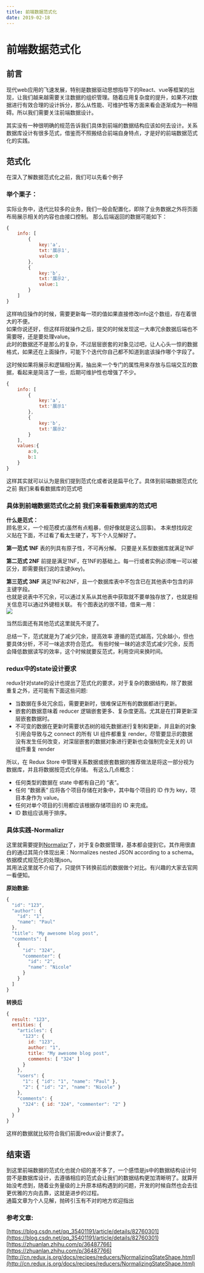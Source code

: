 ```yaml
---
title: 前端数据范式化
date: 2019-02-18
---
```

  
# 前端数据范式化
## 前言

现代web应用的飞速发展，特别是数据驱动思想指导下的React、vue等框架的出现，让我们越来越需要关注数据的组织管理。随着应用复杂度的提升，如果不对数据进行有效合理的设计拆分，那么从性能、可维护性等方面来看会逐渐成为一种阻碍。所以我们需要关注前端数据设计。  
<!-- more -->
其实没有一种很明确的规范告诉我们具体到前端的数据结构应该如何去设计。关系数据库设计有很多范式，借鉴而不照搬结合前端自身特点，才是好的前端数据范式化的实践。  

## 范式化
在深入了解数据范式化之前，我们可以先看个例子
### 举个栗子：  
实际业务中，迭代比较多的业务，我们一般会配置化，即除了业务数据之外将页面布局展示相关的内容也由接口控制。 
那么后端返回的数据可能如下： 

```js
{
    info: [
        {
            key:'a',
            txt:'展示1',
            value:0
        },
        {
            key:'b',
            txt:'展示2',
            value:1
        }
    ]
}
```

这样响应操作的时候，需要更新每一项的值如果直接修改info这个数组，存在着很大的不便。  
如果你说还好，但这样将就操作之后，提交的时候发现这一大串冗余数据后端也不需要呀，还是要处理value。   
此时的数据还不是那么的复杂，不过层层嵌套的对象见过吧，让人心头一惊的数据格式，如果还在上面操作，可能下个迭代你自己都不知道到底该操作哪个字段了。
 
这时候如果将展示和逻辑相分离，抽出来一个专门的属性用来存放与后端交互的数据，看起来是简洁了一些，后期可维护性也增强了不少。

```js
{
    info: [
        {
            key:'a',
            txt:'展示1'
        },
        {
            key:'b',
            txt:'展示2'
        }
    ],
    values:{
        a:0,
        b:1
    }
}
```

这样其实就可以认为是我们提到范式化或者说是扁平化了。具体到前端数据范式化之前  我们来看看数据库的范式吧  

### 具体到前端数据范式化之前  我们来看看数据库的范式吧  
 
**什么是范式：**  
顾名思义，一个规范模式(虽然有点粗暴，但好像就是这么回事)。
本来想找段定义贴在下面，不过看了看太生硬了，写下个人见解好了。  

**第一范式 1NF**
表的列具有原子性，不可再分解。
只要是关系型数据库就满足1NF  

**第二范式 2NF**
前提是满足1NF，在1NF的基础上。每一行或者实例必须唯一可以被区分，即需要我们说的主键(key)。  

**第三范式 3NF**
满足1NF和2NF，且一个数据库表中不包含已在其他表中包含的非主键字段。   
也就是说表中不冗余，可以通过关系从其他表中获取就不要单独存放了，也就是相关信息可以通过外键相关联。 有个图表达的很不错，借来一用：  
<img src='https://p1.meituan.net/dpnewvc/79de24890fe932435cb6ee08a1da03df503526.png'/>

当然后面还有其他范式这里就先不提了。  

总结一下，范式就是为了减少冗余，提高效率
遵循的范式越高，冗余越小，但也要具体分析，不可一味追求符合范式。
有些时候一昧的追求范式减少冗余，反而会降低数据读写的效率，这个时候就要反范式，利用空间来换时间。  
  
### redux中的state设计要求

redux针对state的设计也提出了范式化的要求，对于复杂的数据结构，除了数据重复之外，还可能有下面这些问题:    

*  当数据在多处冗余后，需要更新时，很难保证所有的数据都进行更新。
*  嵌套的数据意味着 reducer 逻辑嵌套更多、复杂度更高。尤其是在打算更新深层嵌套数据时。  
*  不可变的数据在更新时需要状态树的祖先数据进行复制和更新，并且新的对象引用会导致与之 connect 的所有 UI 组件都重复 render。尽管要显示的数据没有发生任何改变，对深层嵌套的数据对象进行更新也会强制完全无关的 UI 组件重复 render  


所以，在 Redux Store 中管理关系数据或嵌套数据的推荐做法是将这一部分视为数据库，并且将数据按范式化存储。
有这么几点概念：  
  
*  任何类型的数据在 state 中都有自己的 “表”。
*  任何 “数据表” 应将各个项目存储在对象中，其中每个项目的 ID 作为 key，项目本身作为 value。
*  任何对单个项目的引用都应该根据存储项目的 ID 来完成。
*  ID 数组应该用于排序。   


### 具体实践-Normalizr 

这里就需要提到[Normalizr](https://github.com/paularmstrong/normalizr)了，对于复杂数据管理，基本都会提到它。其作用很直白的通过其简介体现出来：Normalizes nested JSON according to a schema。依据模式规范化的处理json。   
其用法这里就不介绍了，只提供下转换前后的数据做个对比。有兴趣的大家去官网一看便知。  

**原始数据:**  

```js
{
  "id": "123",
  "author": {
    "id": "1",
    "name": "Paul"
  },
  "title": "My awesome blog post",
  "comments": [
    {
      "id": "324",
      "commenter": {
        "id": "2",
        "name": "Nicole"
      }
    }
  ]
}
```  
**转换后**  

```js
{
  result: "123",
  entities: {
    "articles": {
      "123": {
        id: "123",
        author: "1",
        title: "My awesome blog post",
        comments: [ "324" ]
      }
    },
    "users": {
      "1": { "id": "1", "name": "Paul" },
      "2": { "id": "2", "name": "Nicole" }
    },
    "comments": {
      "324": { id: "324", "commenter": "2" }
    }
  }
}
```
这样的数据就比较符合我们前面redux设计要求了。
  
## 结束语  
到这里前端数据的范式化也就介绍的差不多了，一个感悟是js中的数据结构设计何尝不是数据库设计，去遵循相应的范式会让我们的数据结构更加清晰明了。就算开始没考虑到，随着业务量级的上升原本结构遇到的问题，开发的时候自然也会去往更优雅的方向去靠，这就是进步的过程。  
通篇文章为个人见解，抛砖引玉有不对的地方欢迎指出

### 参考文章:  
[https://blog.csdn.net/qq_35401191/article/details/82760301](https://blog.csdn.net/qq_35401191/article/details/82760301)   
[https://zhuanlan.zhihu.com/p/36487766](https://zhuanlan.zhihu.com/p/36487766)   
[http://cn.redux.js.org/docs/recipes/reducers/NormalizingStateShape.html](http://cn.redux.js.org/docs/recipes/reducers/NormalizingStateShape.html)





